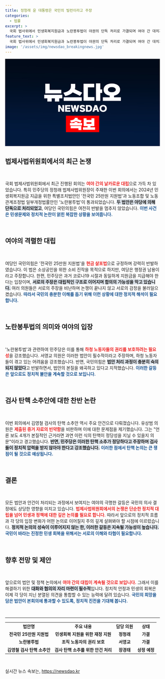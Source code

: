 ```yaml
---
title: 정청래 윤 대통령은 국민의 빌런이라고 주장
categories:
  - 법률
excerpt: >
  국회 법사위에서 민생회복지원금과 노란봉투법이 야권의 단독 처리로 가결되며 여야 간 대치가 격화됐다. 검사 청문회와 탄핵 소추안도 논의되며 정치적 긴장이 고조되고 있다. 키맨 정청래와 유상범의 날선 공방이 팽팽하다.
feature_text: >
  국회 법사위에서 민생회복지원금과 노란봉투법이 야권의 단독 처리로 가결되며 여야 간 대치가 격화됐다. 검사 청문회와 탄핵 소추안도 논의되며 정치적 긴장이 고조되고 있다. 키맨 정청래와 유상범의 날선 공방이 팽팽하다.
image: '/assets/img/newsdao_breakingnews.jpg'
---
```


<p><img src="/assets/img/newsdao_breakingnews.jpg" alt="cryptoinkorea 속보" /></p>

<h2 data-ke-size="size26">법제사법위원회에서의 최근 논쟁</h2>

<p data-ke-size="size16">&nbsp;</p> 

<p>국회 법제사법위원회에서 최근 진행된 회의는 <b><span style="color: #ee2323;">여야 간의 날카로운 대립</span></b>으로 가득 차 있었습니다. 특히 민주당의 정청래 법제사법위원장이 주재한 이번 회의에서는 2024년 민생회복지원금 지급을 위한 특별조치법안인 '전국민 25만원 지원법'과 노동조합 및 노동관계조정법 일부개정법률안인 '노란봉투법'이 통과되었습니다. <b><span style="background-color: #21538527;">두 법안은 야당에 의해 단독으로 처리되었고</span></b>, 여당인 국민의힘은 여전히 반발을 멈추지 않았습니다. <b><span style="color: #1a5490;">이번 사건은 민생문제와 정치적 논란이 얽힌 복잡한 상황을 보여줍니다.</span></b></p>

<p data-ke-size="size16">&nbsp;</p> 

<h2 data-ke-size="size26">여야의 격렬한 대립</h2>

<p data-ke-size="size16">&nbsp;</p> 

<p>여당인 국민의힘은 '전국민 25만원 지원법'을 <b><span style="color: #ee2323;">현금 살포법</span></b>으로 규정하며 강력히 반발하였습니다. 이 법은 소상공인을 위한 소비 진작을 목적으로 하지만, 여당은 행정권 남용이라고 주장합니다. 한편, 민주당은 과거 코로나19 시절과 동일하게 지원금을 지급해야 한다는 입장이며, <b><span style="background-color: #21538527;">서로의 주장은 대립적인 구조로 이어지며 합의의 가능성을 막고 있습니다.</span></b> 여러 의원들은 서로의 주장을 비난하며 논쟁이 끝나지 않고 서로의 감정을 불러일으켰습니다. <b><span style="color: #1a5490;">따라서 국민의 충분한 이해를 돕기 위해 이런 상황에 대한 정치적 해석이 필요합니다.</span></b></p>

<p data-ke-size="size16">&nbsp;</p> 

<h2 data-ke-size="size26">노란봉투법의 의미와 여야의 입장</h2>

<p data-ke-size="size16">&nbsp;</p> 

<p>'노란봉투법'과 관련하여 민주당은 이를 통해 <b><span style="color: #ee2323;">하청 노동자들의 권리를 보호하려는 필요성</span></b>을 강조했습니다. 서영교 의원은 이러한 법안이 필수적이라고 주장하며, 하청 노동자들이 겪고 있는 어려움을 강조했습니다. 반면, 국민의힘은 <b><span style="background-color: #21538527;">법안 처리 과정이 충분히 숙의되지 않았다</span></b>고 반발하면서, 법안의 본질을 왜곡하고 있다고 지적했습니다. <b><span style="color: #1a5490;">이러한 갈등은 앞으로도 정치적 불안을 계속할 것으로 보입니다.</span></b></p>

<p data-ke-size="size16">&nbsp;</p> 

<h2 data-ke-size="size26">검사 탄핵 소추안에 대한 찬반 논란</h2>

<p data-ke-size="size16">&nbsp;</p> 

<p>이번 회의에서 김영철 검사의 탄핵 소추안 역시 주요 안건으로 다뤄졌습니다. 유상범 의원은 <b><span style="color: #ee2323;">제출된 증거 자료의 빈약함</span></b>을 비판하며 이에 대한 문제점을 제기했습니다. 그는 "언론 보도 4개가 본질적인 근거라면 과연 이런 식의 탄핵이 정당성을 지닐 수 있을지 의문"이라고 경고했습니다. <b><span style="background-color: #21538527;">반면, 민주당은 이러한 탄핵 소추가 정당하다고 주장하며 검사들이 정치적 압력을 받지 않아야 한다고 강조했습니다.</span></b> <b><span style="color: #1a5490;">이러한 점에서 탄핵 논의는 큰 쟁점이 될 것으로 예상됩니다.</span></b></p>

<p data-ke-size="size16">&nbsp;</p> 

<h2 data-ke-size="size26">결론</h2>

<p data-ke-size="size16">&nbsp;</p> 

<p>모든 법안과 안건이 처리되는 과정에서 보여지는 여야의 극명한 갈등은 국민의 의사 결정에도 상당한 영향을 미치고 있습니다. <b><span style="color: #ee2323;">법제사법위원회에서의 논쟁은 단순한 정치적 대립을 넘어 민생과 정책에 대한 깊은 논의를 필요로 합니다.</span></b> 따라서 앞으로의 정치적 흐름과 각 당의 입장 변화가 어떤 논의로 이어질지 주의 깊게 살펴봐야 할 시점에 이르렀습니다. <b><span style="background-color: #21538527;">정치적 논의의 성숙이 이루어지지 않는 한, 이러한 갈등은 지속될 가능성이 높습니다.</span></b> <b><span style="color: #1a5490;">국민이 바라는 진정한 민생 회복을 위해서는 서로의 이해와 타협이 필요합니다.</span></b></p>

<p data-ke-size="size16">&nbsp;</p> 

<h2 data-ke-size="size26">향후 전망 및 제안</h2>

<p data-ke-size="size16">&nbsp;</p> 

<p>앞으로의 법안 및 정책 논의에서 <b><span style="color: #ee2323;">여야 간의 대립이 계속될 것으로 보입니다.</span></b> 그래서 이를 해결하기 위한 <b><span style="background-color: #21538527;">대화와 협의의 자리 마련이 필수적</span></b>입니다. 정치적 안정과 민생의 회복은 이제 각 당이 지닌 분열된 의견을 통합할 수 있는 능력에 달려 있습니다. <b><span style="color: #1a5490;">국민의 희망을 담은 법안이 본회의에 통과할 수 있도록, 정치적 진전을 기대해 봅니다.</span></b></p>

<p data-ke-size="size16">&nbsp;</p> 

<hr> 

<table style="width: 100%; border-collapse: collapse;">
    <tbody>
        <tr>
            <td style="text-align: center; height: 17px;"><b>법안명</b></td>
            <td style="text-align: center; height: 17px;"><b>주요 내용</b></td>
            <td style="text-align: center; height: 17px;"><b>담당 의원</b></td>
            <td style="text-align: center; height: 17px;"><b>상태</b></td>
        </tr>
        <tr>
            <td style="text-align: center; height: 17px;"><b>전국민 25만원 지원법</b></td>
            <td style="text-align: center; height: 17px;"><b>민생회복 지원을 위한 재정 지원</b></td>
            <td style="text-align: center; height: 17px;"><b>정청래</b></td>
            <td style="text-align: center; height: 17px;"><b>가결</b></td>
        </tr>
        <tr>
            <td style="text-align: center; height: 17px;"><b>노란봉투법</b></td>
            <td style="text-align: center; height: 17px;"><b>조직 노동자의 권리 보호</b></td>
            <td style="text-align: center; height: 17px;"><b>서영교</b></td>
            <td style="text-align: center; height: 17px;"><b>가결</b></td>
        </tr>
        <tr>
            <td style="text-align: center; height: 17px;"><b>김영철 검사 탄핵 소추안</b></td>
            <td style="text-align: center; height: 17px;"><b>검사 탄핵 소추를 위한 안건 처리</b></td>
            <td style="text-align: center; height: 17px;"><b>장경태</b></td>
            <td style="text-align: center; height: 17px;"><b>상정 예정</b></td>
        </tr>
    </tbody>
</table> 

<p data-ke-size="size16">&nbsp;</p>
실시간 뉴스 속보는, <a href="https://newsdao.kr" rel="dofollow">https://newsdao.kr</a>


